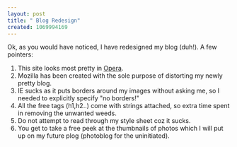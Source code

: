 ```yaml
--- 
layout: post
title: " Blog Redesign"
created: 1069994169
---
```

Ok, as you would have noticed, I have redesigned my blog (duh!). A few pointers:

<ol>
<li> This site looks most pretty in <a href="http://www.opera.com">Opera</a>. </li>
<li> Mozilla has been created with the sole purpose of distorting my newly pretty blog.</li>
<li> IE sucks as it puts borders around my images without asking me, so I needed to explicitly specify "no borders!"</li>
<li> All the free tags (h1,h2..) come with strings attached, so extra time spent in removing the unwanted weeds.</li>
<li> Do not attempt to read through my style sheet coz it sucks.</li>
<li>You get to take a free peek at the thumbnails of photos which I will put up on my future plog (photoblog for the uninitiated).</li>
</ol>

